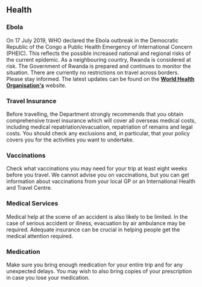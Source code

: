 ## Health

### **Ebola**

On 17 July 2019, WHO declared the Ebola outbreak in the Democratic Republic of the Congo a Public Health Emergency of International Concern (PHEIC). This reflects the possible increased national and regional risks of the current epidemic. As a neighbouring country, Rwanda is considered at risk. The Government of Rwanda is prepared and continues to monitor the situation. There are currently no restrictions on travel across borders. Please stay informed. The latest updates can be found on the [**World Health Organisation's**](http://www.who.int/) website.

### **Travel Insurance**

Before travelling, the Department strongly recommends that you obtain comprehensive travel insurance which will cover all overseas medical costs, including medical repatriation/evacuation, repatriation of remains and legal costs. You should check any exclusions and, in particular, that your policy covers you for the activities you want to undertake.

### **Vaccinations**

Check what vaccinations you may need for your trip at least eight weeks before you travel. We cannot advise you on vaccinations, but you can get information about vaccinations from your local GP or an International Health and Travel Centre.

### **Medical Services**

Medical help at the scene of an accident is also likely to be limited. In the case of serious accident or illness, evacuation by air ambulance may be required. Adequate insurance can be crucial in helping people get the medical attention required.

### **Medication**

Make sure you bring enough medication for your entire trip and for any unexpected delays. You may wish to also bring copies of your prescription in case you lose your medication.